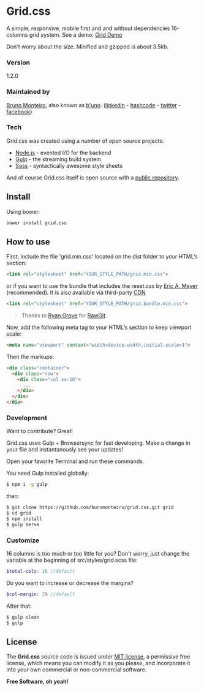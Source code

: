 # Grid.css
A simple, responsive, mobile first and and without dependencies 16-columns grid system. See a demo: [Grid Demo]

Don't worry about the size. Minified and gzipped is about 3.5kb.

### Version
1.2.0

### Maintained by
[Bruno Monteiro][b'uno], also known as [b'uno]. ([linkedin] - [hashcode] - [twitter] - [facebook])

### Tech

Grid.css was created using a number of open source projects:

* [Node.js] - evented I/O for the backend
* [Gulp] - the streaming build system
* [Sass] - syntactically awesome style sheets

And of course Grid.css itself is open source with a [public repository][GitHub].

## Install
Using bower:
```sh
bower install grid.css
```

## How to use
First, include the file 'grid.min.css' located on the dist folder to your HTML’s <head> section:

```html
<link rel="stylesheet" href="YOUR_STYLE_PATH/grid.min.css">
```
or if you want to use the bundle that includes the reset.css by [Eric A. Meyer][meyerweb] (recommended).
It is also available via third-party [CDN]
```html
<link rel="stylesheet" href="YOUR_STYLE_PATH/grid.bundle.min.css">
```

> Thanks to [Ryan Grove] for [RawGit].

Now, add the following meta tag to your HTML’s <head> section to keep viewport scale:
```html
<meta name="viewport" content="width=device-width,initial-scale=1">
```

Then the markups:
```html
<div class="container">
  <div class="row">
    <div class="col xs-16">
      ...
    </div>
  </div>
</div>
```

### Development

Want to contribute? Great!

Grid.css uses Gulp + Browsersync for fast developing.
Make a change in your file and instantanously see your updates!

Open your favorite Terminal and run these commands.

You need Gulp installed globally:

```sh
$ npm i -g gulp
```

then:

```sh
$ git clone https://github.com/bunomonteiro/grid.css.git grid
$ cd grid
$ npm install
$ gulp serve
```

### Customize
16 columns is too much or too little for you? Don't worry, just change the variable at the beginning of src/styles/grid.scss file:

```scss
$total-cols: 16 //default
```

Do you want to increase or decrease the margins?

```scss
$col-margin: 2% //default
```

After that:

```sh
$ gulp clean
$ gulp
```

License
----

The **Grid.css** source code is issued under [MIT license][MIT], a permissive free license, which means you can modify it as you please, and incorporate it into your own commercial or non-commercial software.

**Free Software, oh yeah!**

   [GitHub]: <https://github.com/bunomonteiro/grid.css>
   [b'uno]: <https://brunomonteiro.dev>
   [linkedin]: <http://linkedin.com/in/bunomonteiro>
   [hashcode]: <https://hashnode.com/@bunomonteiro>
   [twitter]: <http://twitter.com/bunomonteiro>
   [facebook]: <http://fb.com/bunomonteiro>
   [node.js]: <http://nodejs.org>
   [Gulp]: <http://gulpjs.com>
   [Sass]: <http://sass-lang.com/>
   [Grid Demo]: <http://bunomonteiro.github.io/grid.css/>
   [meyerweb]: <http://meyerweb.com/eric/tools/css/reset/>
   [MIT]: <http://opensource.org/licenses/MIT>
   [Ryan Grove]: <http://wonko.com/>
   [RawGit]: <https://rawgit.com>
   [CDN]: <https://cdn.rawgit.com/bunomonteiro/grid.css/v1.2.0/dist/grid.bundle.min.css>
